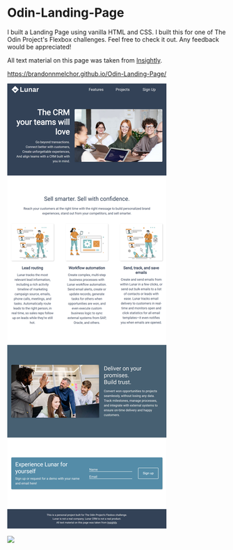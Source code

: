 # Odin-Landing-Page

I built a Landing Page using vanilla HTML and CSS. I built this for one of The Odin Project's Flexbox challenges. Feel free to check it out. Any feedback would be appreciated!

All text material on this page was taken from [Insightly](https://www.insightly.com/crm/).

https://brandonnmelchor.github.io/Odin-Landing-Page/

![](screenshots/screenshot%20A.png)

![](screenshots/screenshot%20B.png)
